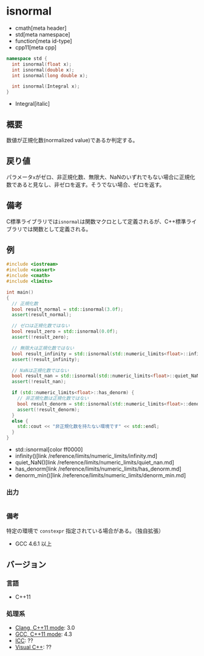 # isnormal
* cmath[meta header]
* std[meta namespace]
* function[meta id-type]
* cpp11[meta cpp]

```cpp
namespace std {
  int isnormal(float x);
  int isnormal(double x);
  int isnormal(long double x);

  int isnormal(Integral x);
}
```
* Integral[italic]

## 概要
数値が正規化数(normalized value)であるか判定する。


## 戻り値
パラメータ`x`がゼロ、非正規化数、無限大、NaNのいずれでもない場合に正規化数であると見なし、非ゼロを返す。そうでない場合、ゼロを返す。


## 備考
C標準ライブラリでは`isnormal`は関数マクロとして定義されるが、C++標準ライブラリでは関数として定義される。


## 例
```cpp
#include <iostream>
#include <cassert>
#include <cmath>
#include <limits>

int main()
{
  // 正規化数
  bool result_normal = std::isnormal(3.0f);
  assert(result_normal);

  // ゼロは正規化数ではない
  bool result_zero = std::isnormal(0.0f);
  assert(!result_zero);

  // 無限大は正規化数ではない
  bool result_infinity = std::isnormal(std::numeric_limits<float>::infinity());
  assert(!result_infinity);

  // NaNは正規化数ではない
  bool result_nan = std::isnormal(std::numeric_limits<float>::quiet_NaN());
  assert(!result_nan);

  if (std::numeric_limits<float>::has_denorm) {
    // 非正規化数は正規化数ではない
    bool result_denorm = std::isnormal(std::numeric_limits<float>::denorm_min());
    assert(!result_denorm);
  }
  else {
    std::cout << "非正規化数を持たない環境です" << std::endl;
  }
}
```
* std::isnormal[color ff0000]
* infinity()[link /reference/limits/numeric_limits/infinity.md]
* quiet_NaN()[link /reference/limits/numeric_limits/quiet_nan.md]
* has_denorm[link /reference/limits/numeric_limits/has_denorm.md]
* denorm_min()[link /reference/limits/numeric_limits/denorm_min.md]

### 出力
```
```

### 備考
特定の環境で `constexpr` 指定されている場合がある。（独自拡張）

- GCC 4.6.1 以上


## バージョン
### 言語
- C++11

### 処理系
- [Clang, C++11 mode](/implementation.md#clang): 3.0
- [GCC, C++11 mode](/implementation.md#gcc): 4.3
- [ICC](/implementation.md#icc): ??
- [Visual C++](/implementation.md#visual_cpp): ??
